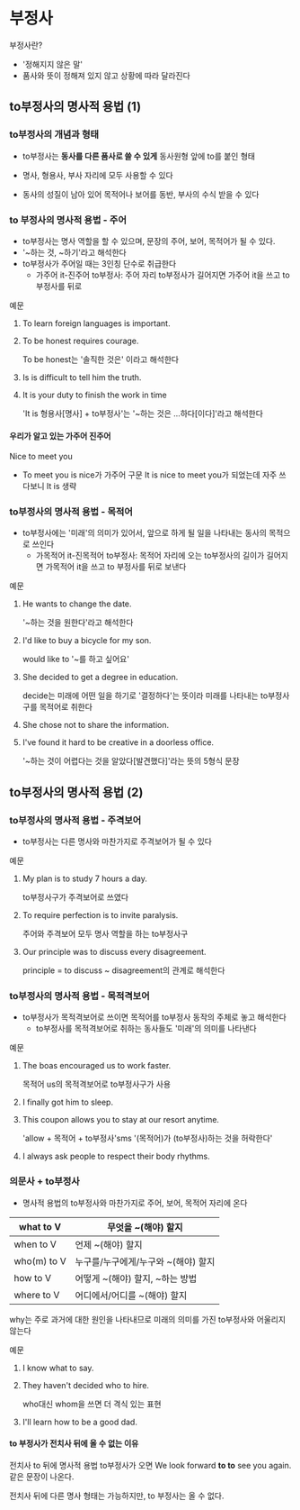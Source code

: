# 부정사

부정사란?

- '정해지지 않은 말'
- 품사와 뜻이 정해져 있지 않고 상황에 따라 달라진다



## to부정사의 명사적 용법 (1)

### to부정사의 개념과 형태

- to부정사는 **동사를 다른 품사로 쓸 수 있게** 동사원형 앞에 to를 붙인 형태

- 명사, 형용사, 부사 자리에 모두 사용할 수 있다
- 동사의 성질이 남아 있어 목적어나 보어를 동반, 부사의 수식 받을 수 있다

### to 부정사의 명사적 용법 - 주어

- to부정사는 명사 역할을 할 수 있으며, 문장의 주어, 보어, 목적어가 될 수 있다.
- '~하는 것, ~하기'라고 해석한다
- to부정사가 주어일 때는 3인칭 단수로 취급한다
  - 가주어 it-진주어 to부정사: 주어 자리 to부정사가 길어지면 가주어 it을 쓰고 to부정사를 뒤로

예문

1. To learn foreign languages is important.

2. To be honest requires courage.

   To be honest는 '솔직한 것은' 이라고 해석한다

3. Is is difficult to tell him the truth.

4. It is your duty to finish the work in time

   'It is 형용사[명사] + to부정사'는 '~하는 것은 ...하다[이다]'라고 해석한다



#### 우리가 알고 있는 가주어 진주어

Nice to meet you

- To meet you is nice가 가주어 구문 It is nice to meet you가 되었는데 자주 쓰다보니 It is 생략



### to부정사의 명사적 용법 - 목적어

- to부정사에는 '미래'의 의미가 있어서, 앞으로 하게 될 일을 나타내는 동사의 목적으로 쓰인다
  - 가목적어 it-진목적어 to부정사: 목적어 자리에 오는 to부정사의 길이가 길어지면 가목적어 it을 쓰고 to 부정사를 뒤로 보낸다

예문

1. He wants to change the date.

   '~하는 것을 원한다'라고 해석한다

2. I'd like to buy a bicycle for my son.

   would like to '~를 하고 싶어요'

3. She decided to get a degree in education.

   decide는 미래에 어떤 일을 하기로 '결정하다'는 뜻이라 미래를 나타내는 to부정사구를 목적어로 취한다

4. She chose not to share the information.

5. I've found it hard to be creative in a doorless office.

   '~하는 것이 어렵다는 것을 알았다[발견했다]'라는 뜻의 5형식 문장



## to부정사의 명사적 용법 (2)

### to부정사의 명사적 용법 - 주격보어

- to부정사는 다른 명사와 마찬가지로 주격보어가 될 수 있다

예문

1. My plan is to study 7 hours a day.

   to부정사구가 주격보어로 쓰였다

2. To require perfection is to invite paralysis.

   주어와 주격보어 모두 명사 역할을 하는 to부정사구	

3. Our principle was to discuss every disagreement.

   principle = to discuss ~ disagreement의 관계로 해석한다

### to부정사의 명사적 용법 - 목적격보어

- to부정사가 목적격보어로 쓰이면 목적어를 to부정사 동작의 주체로 놓고 해석한다
  - to부정사를 목적격보어로 취하는 동사들도 '미래'의 의미를 나타낸다

예문

1. The boas encouraged us to work faster.

   목적어 us의 목적격보어로 to부정사구가 사용

2. I finally got him to sleep.

3. This coupon allows you to stay at our resort anytime.

   'allow + 목적어 + to부정사'sms '(목적어)가 (to부정사)하는 것을 허락한다'

4. I always ask people to respect their body rhythms.

### 의문사 + to부정사

- 명사적 용법의 to부정사와 마찬가지로 주어, 보어, 목적어 자리에 온다

| what to V   | 무엇을 ~(해야) 할지                 |
| ----------- | ----------------------------------- |
| when to V   | 언제 ~(해야) 할지                   |
| who(m) to V | 누구를/누구에게/누구와 ~(해야) 할지 |
| how to V    | 어떻게 ~(해야) 할지, ~하는 방법     |
| where to V  | 어디에서/어디를 ~(해야) 할지        |

why는 주로 과거에 대한 원인을 나타내므로 미래의 의미를 가진 to부정사와 어울리지 않는다

예문

1. I know what to say.

2. They haven't decided who to hire.

   who대신 whom을 쓰면 더 격식 있는 표현

3. I'll learn how to be a good dad.



#### to 부정사가 전치사 뒤에 올 수 없는 이유

전치사 to 뒤에 명사적 용법 to부정사가 오면 We look forward **to to** see you again. 같은 문장이 나온다.

전치사 뒤에 다른 명사 형태는 가능하지만, to 부정사는 올 수 없다.
